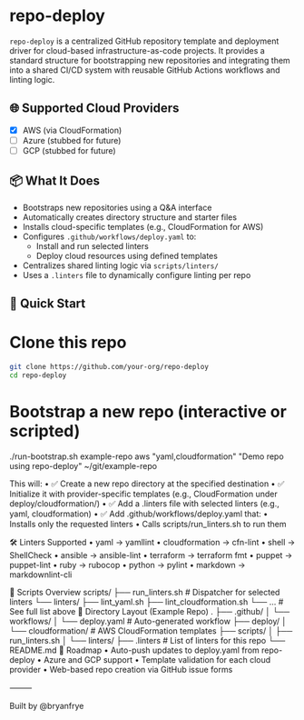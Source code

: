 # repo-deploy

`repo-deploy` is a centralized GitHub repository template and deployment driver for cloud-based infrastructure-as-code projects. It provides a standard structure for bootstrapping new repositories and integrating them into a shared CI/CD system with reusable GitHub Actions workflows and linting logic.

## 🌐 Supported Cloud Providers

- [x] AWS (via CloudFormation)
- [ ] Azure (stubbed for future)
- [ ] GCP (stubbed for future)

## 📦 What It Does

- Bootstraps new repositories using a Q&A interface
- Automatically creates directory structure and starter files
- Installs cloud-specific templates (e.g., CloudFormation for AWS)
- Configures `.github/workflows/deploy.yaml` to:
  - Install and run selected linters
  - Deploy cloud resources using defined templates
- Centralizes shared linting logic via `scripts/linters/`
- Uses a `.linters` file to dynamically configure linting per repo

## 🚀 Quick Start

# Clone this repo
```bash
git clone https://github.com/your-org/repo-deploy
cd repo-deploy
```
# Bootstrap a new repo (interactive or scripted)
./run-bootstrap.sh example-repo aws "yaml,cloudformation" "Demo repo using repo-deploy" ~/git/example-repo

This will:
	•	✅ Create a new repo directory at the specified destination
	•	✅ Initialize it with provider-specific templates (e.g., CloudFormation under deploy/cloudformation/)
	•	✅ Add a .linters file with selected linters (e.g., yaml, cloudformation)
	•	✅ Add .github/workflows/deploy.yaml that:
	•	Installs only the requested linters
	•	Calls scripts/run_linters.sh to run them

🛠️ Linters Supported
	•	yaml → yamllint
	•	cloudformation → cfn-lint
	•	shell → ShellCheck
	•	ansible → ansible-lint
	•	terraform → terraform fmt
	•	puppet → puppet-lint
	•	ruby → rubocop
	•	python → pylint
	•	markdown → markdownlint-cli

🧰 Scripts Overview
scripts/
├── run_linters.sh            # Dispatcher for selected linters
└── linters/
    ├── lint_yaml.sh
    ├── lint_cloudformation.sh
    └── ...                   # See full list above
📁 Directory Layout (Example Repo)
.
├── .github/
│   └── workflows/
│       └── deploy.yaml       # Auto-generated workflow
├── deploy/
│   └── cloudformation/       # AWS CloudFormation templates
├── scripts/
│   ├── run_linters.sh
│   └── linters/
├── .linters                  # List of linters for this repo
└── README.md
🧪 Roadmap
	•	Auto-push updates to deploy.yaml from repo-deploy
	•	Azure and GCP support
	•	Template validation for each cloud provider
	•	Web-based repo creation via GitHub issue forms

⸻

Built by @bryanfrye
